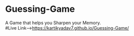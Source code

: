 # Guessing-Game
A Game that helps you Sharpen your Memory. 
<br>
#Live Link-->https://kartikyadav7.github.io/Guessing-Game/
